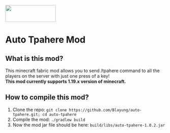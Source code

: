 <img src="https://i.imgur.com/Ol1Tcf8.png" width="159" height="53"></img>
# Auto Tpahere Mod

## What is this mod?
This minecraft fabric mod allows you to send /tpahere command to all the players on the server with just one press of a key!  
**This mod currently supports 1.19.x version of minecraft.**

## How to compile this mod?
1. Clone the repo: `git clone https://github.com/Blayung/auto-tpahere.git; cd auto-tpahere`
2. Compile the mod: `./gradlew build`
3. Now the mod jar file should be here: `build/libs/auto-tpahere-1.0.2.jar`
